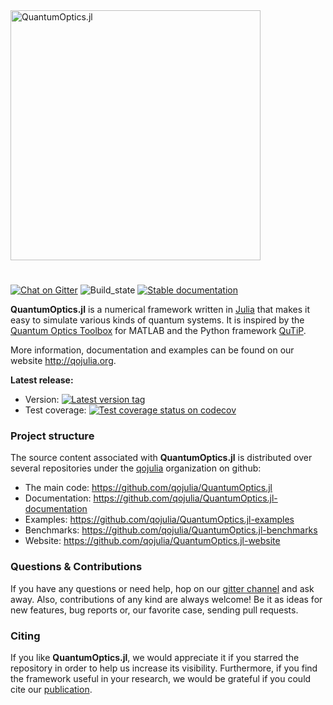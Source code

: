 <img src="https://github.com/qojulia/QuantumOptics.jl-website/blob/master/src/images/logo.png" alt="QuantumOptics.jl" width="400">

#

[![Chat on Gitter][gitter-img]][gitter-url] ![Build_state](https://github.com/qojulia/QuantumOptics.jl/workflows/CI/badge.svg) [![Stable documentation][docs-img]][docs-url]

**QuantumOptics.jl** is a numerical framework written in [Julia] that makes it easy to simulate various kinds of quantum systems. It is inspired by the [Quantum Optics Toolbox] for MATLAB and the Python framework [QuTiP].

More information, documentation and examples can be found on our website http://qojulia.org.


**Latest release:**
  * Version: [![Latest version tag][version-img]][version-url]
  * Test coverage:
        [![Test coverage status on codecov][codecov-img]][codecov-url]


### Project structure

The source content associated with **QuantumOptics.jl** is distributed over several repositories under the [qojulia] organization on github:

* The main code: https://github.com/qojulia/QuantumOptics.jl
* Documentation: https://github.com/qojulia/QuantumOptics.jl-documentation
* Examples: https://github.com/qojulia/QuantumOptics.jl-examples
* Benchmarks: https://github.com/qojulia/QuantumOptics.jl-benchmarks
* Website: https://github.com/qojulia/QuantumOptics.jl-website


### Questions & Contributions

If you have any questions or need help, hop on our [gitter channel](https://gitter.im/QuantumOptics-jl/Lobby?source=orgpage) and ask away. Also, contributions of any kind are always welcome! Be it as ideas for new features, bug reports or, our favorite case, sending pull requests.

### Citing

If you like **QuantumOptics.jl**, we would appreciate it if you starred the repository in order to help us increase its visibility. Furthermore, if you find the framework useful in your research, we would be grateful if you could cite our [publication](https://www.sciencedirect.com/science/article/pii/S0010465518300328).

[Julia]: http://julialang.org
[qojulia]: https://github.com/qojulia
[Quantum Optics Toolbox]: http://qo.phy.auckland.ac.nz/toolbox
[QuTiP]: http://qutip.org

[codecov-url]: https://codecov.io/gh/qojulia/QuantumOptics.jl
[codecov-img]: https://codecov.io/gh/qojulia/QuantumOptics.jl/branch/master/graph/badge.svg

[gitter-url]: https://gitter.im/QuantumOptics-jl/Lobby
[gitter-img]: https://img.shields.io/gitter/room/nwjs/nw.js.svg

[docs-url]: https://docs.qojulia.org/
[docs-img]: https://img.shields.io/badge/docs-stable-blue.svg

[version-url]: https://github.com/qojulia/QuantumOptics.jl/releases
[version-img]: https://img.shields.io/github/release/qojulia/QuantumOptics.jl.svg
